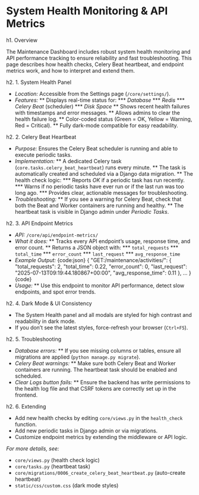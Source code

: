 # System Health Monitoring & API Metrics

h1. Overview

The Maintenance Dashboard includes robust system health monitoring and API performance tracking to ensure reliability and fast troubleshooting. This page describes how health checks, Celery Beat heartbeat, and endpoint metrics work, and how to interpret and extend them.

h2. 1. System Health Panel

* *Location:* Accessible from the Settings page (`/core/settings/`).
* *Features:*
** Displays real-time status for:
*** *Database*
*** *Redis*
*** *Celery Beat* (scheduler)
*** *Disk Space*
** Shows recent health failures with timestamps and error messages.
** Allows admins to clear the health failure log.
** Color-coded status (Green = OK, Yellow = Warning, Red = Critical).
** Fully dark-mode compatible for easy readability.

h2. 2. Celery Beat Heartbeat

* *Purpose:* Ensures the Celery Beat scheduler is running and able to execute periodic tasks.
* *Implementation:*
** A dedicated Celery task (`core.tasks.celery_beat_heartbeat`) runs every minute.
** The task is automatically created and scheduled via a Django data migration.
** The health check logic:
*** Reports *OK* if a periodic task has run recently.
*** Warns if no periodic tasks have ever run or if the last run was too long ago.
*** Provides clear, actionable messages for troubleshooting.
* *Troubleshooting:*
** If you see a warning for Celery Beat, check that both the Beat and Worker containers are running and healthy.
** The heartbeat task is visible in Django admin under *Periodic Tasks*.

h2. 3. API Endpoint Metrics

* *API:* `/core/api/endpoint-metrics/`
* *What it does:*
** Tracks every API endpoint’s usage, response time, and error count.
** Returns a JSON object with:
*** `total_requests`
*** `total_time`
*** `error_count`
*** `last_request`
*** `avg_response_time`
* *Example Output:*
{code:json}
{
  "GET:/maintenance/activities/": {
    "total_requests": 2,
    "total_time": 0.22,
    "error_count": 0,
    "last_request": "2025-07-13T09:19:44.180867+00:00",
    "avg_response_time": 0.11
  },
  ...
}
{code}
* *Usage:*
** Use this endpoint to monitor API performance, detect slow endpoints, and spot error trends.

h2. 4. Dark Mode & UI Consistency

* The System Health panel and all modals are styled for high contrast and readability in dark mode.
* If you don’t see the latest styles, force-refresh your browser (`Ctrl+F5`).

h2. 5. Troubleshooting

* *Database errors:*
** If you see missing columns or tables, ensure all migrations are applied (`python manage.py migrate`).
* *Celery Beat warnings:*
** Make sure both Celery Beat and Worker containers are running. The heartbeat task should be enabled and scheduled.
* *Clear Logs button fails:*
** Ensure the backend has write permissions to the health log file and that CSRF tokens are correctly set up in the frontend.

h2. 6. Extending

* Add new health checks by editing `core/views.py` in the `health_check` function.
* Add new periodic tasks in Django admin or via migrations.
* Customize endpoint metrics by extending the middleware or API logic.

*For more details, see:*
* `core/views.py` (health check logic)
* `core/tasks.py` (heartbeat task)
* `core/migrations/0006_create_celery_beat_heartbeat.py` (auto-create heartbeat)
* `static/css/custom.css` (dark mode styles) 